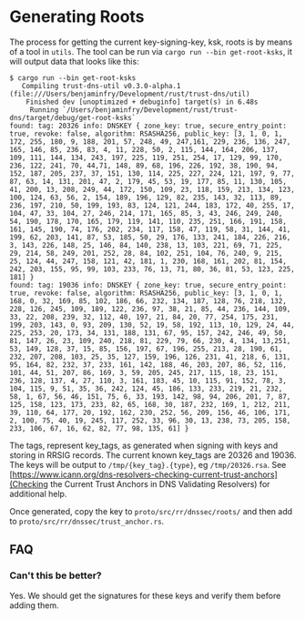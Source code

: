 # Generating Roots

The process for getting the current key-signing-key, ksk, roots is by means of a tool in `utils`. The tool can be run via `cargo run --bin get-root-ksks`, it will output data that looks like this:

```console
$ cargo run --bin get-root-ksks
   Compiling trust-dns-util v0.3.0-alpha.1 (file:///Users/benjaminfry/Development/rust/trust-dns/util)
    Finished dev [unoptimized + debuginfo] target(s) in 6.48s
     Running `/Users/benjaminfry/Development/rust/trust-dns/target/debug/get-root-ksks`
found: tag: 20326 info: DNSKEY { zone_key: true, secure_entry_point: true, revoke: false, algorithm: RSASHA256, public_key: [3, 1, 0, 1, 172, 255, 180, 9, 188, 201, 57, 248, 49, 247,161, 229, 236, 136, 247, 165, 146, 85, 236, 83, 4, 11, 228, 50, 2, 115, 144, 164, 206, 137, 109, 111, 144, 134, 243, 197, 225, 119, 251, 254, 17, 129, 99, 170, 236, 122, 241, 70, 44,71, 148, 89, 68, 196, 226, 192, 38, 190, 94, 152, 187, 205, 237, 37, 151, 130, 114, 225, 227, 224, 121, 197, 9, 77, 87, 63, 14, 131, 201, 47, 2, 179, 45, 53, 19, 177, 85, 11, 130, 105, 41, 200, 13, 208, 249, 44, 172, 150, 109, 23, 118, 159, 213, 134, 123, 100, 124, 63, 56, 2, 154, 189, 196, 129, 82, 235, 143, 32, 113, 89, 236, 197, 210, 50, 199, 193, 83, 124, 121, 244, 183, 172, 40, 255, 17, 104, 47, 33, 104, 27, 246, 214, 171, 165, 85, 3, 43, 246, 249, 240, 54, 190, 178, 170, 165, 179, 119, 141, 110, 235, 251, 166, 191, 158, 161, 145, 190, 74, 176, 202, 234, 117, 158, 47, 119, 58, 31, 144, 41, 199, 62, 203, 141, 87, 53, 185, 50, 29, 176, 133, 241, 184, 226, 216, 3, 143, 226, 148, 25, 146, 84, 140, 238, 13, 103, 221, 69, 71, 225, 29, 214, 58, 249, 201, 252, 28, 84, 102, 251, 104, 76, 240, 9, 215, 25, 124, 44, 247, 158, 121, 42, 181, 1, 230, 168, 161, 202, 81, 154, 242, 203, 155, 95, 99, 103, 233, 76, 13, 71, 80, 36, 81, 53, 123, 225, 181] }
found: tag: 19036 info: DNSKEY { zone_key: true, secure_entry_point: true, revoke: false, algorithm: RSASHA256, public_key: [3, 1, 0, 1, 168, 0, 32, 169, 85, 102, 186, 66, 232, 134, 187, 128, 76, 218, 132, 228, 126, 245, 109, 189, 122, 236, 97, 38, 21, 85, 44, 236, 144, 109, 33, 22, 208, 239, 32, 112, 40, 197, 21, 84, 20, 77, 254, 175, 231, 199, 203, 143, 0, 93, 209, 130, 52, 19, 58, 192, 113, 10, 129, 24, 44, 225, 253, 20, 173, 34, 131, 188, 131, 67, 95, 157, 242, 246, 49, 50, 81, 147, 26, 23, 109, 240, 218, 81, 229, 79, 66, 230, 4, 134, 13,251, 53, 149, 128, 37, 15, 85, 156, 197, 67, 196, 255, 213, 28, 190, 61, 232, 207, 208, 103, 25, 35, 127, 159, 196, 126, 231, 41, 218, 6, 131, 95, 164, 82, 232, 37, 233, 161, 142, 188, 46, 203, 207, 86, 52, 116, 101, 44, 51, 207, 86, 169, 3, 59, 205, 245, 217, 115, 18, 23, 151, 236, 128, 137, 4, 27, 110, 3, 161, 183, 45, 10, 115, 91, 152, 78, 3, 104, 115, 9, 51, 35, 36, 242, 124, 45, 186, 133, 233, 219, 21, 232, 58, 1, 67, 56, 46, 151, 75, 6, 33, 193, 142, 98, 94, 206, 201, 7, 87, 125, 158, 123, 173, 233, 82, 65, 168, 30, 187, 232, 169, 1, 212, 211, 39, 110, 64, 177, 20, 192, 162, 230, 252, 56, 209, 156, 46, 106, 171, 2, 100, 75, 40, 19, 245, 117, 252, 33, 96, 30, 13, 238, 73, 205, 158, 233, 106, 67, 16, 62, 82, 77, 98, 135, 61] }
```

The tags, represent key_tags, as generated when signing with keys and storing in RRSIG records. The current known key_tags are 20326 and 19036. The keys will be output to `/tmp/{key_tag}.{type}`, eg `/tmp/20326.rsa`. See [https://www.icann.org/dns-resolvers-checking-current-trust-anchors](Checking the Current Trust Anchors in DNS Validating Resolvers) for additional help.

Once generated, copy the key to `proto/src/rr/dnssec/roots/` and then add to `proto/src/rr/dnssec/trust_anchor.rs`.

## FAQ

### Can't this be better?

Yes. We should get the signatures for these keys and verify them before adding them.